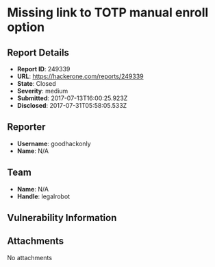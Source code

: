 # Missing link to TOTP manual enroll option

## Report Details
- **Report ID**: 249339
- **URL**: https://hackerone.com/reports/249339
- **State**: Closed
- **Severity**: medium
- **Submitted**: 2017-07-13T16:00:25.923Z
- **Disclosed**: 2017-07-31T05:58:05.533Z

## Reporter
- **Username**: goodhackonly
- **Name**: N/A

## Team
- **Name**: N/A
- **Handle**: legalrobot

## Vulnerability Information


## Attachments
No attachments
